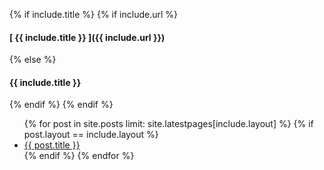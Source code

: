 {% if include.title %}
{% if include.url %}
#### [ {{ include.title }} ]({{ include.url }})
{% else %}
#### {{ include.title }}
{% endif %}
{% endif %}

<ul>
{% for post in site.posts limit: site.latestpages[include.layout] %}
{% if post.layout == include.layout %} <li><a href="{{ post.url }}">{{ post.title }}</a></li>{% endif %}
{% endfor %}
</ul>